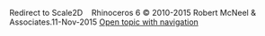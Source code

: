 ---
---

Redirect to Scale2D&#160;
&#160;
Rhinoceros 6 © 2010-2015 Robert McNeel &amp; Associates.11-Nov-2015
 [Open topic with navigation](scale2d.html) 

